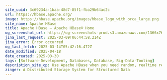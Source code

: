 ```yaml
---
site_uuid: 3c69234a-1baa-48d7-85f1-fba29b64ac2c
url: https://hbase.apache.org/
image: https://hbase.apache.org/images/hbase_logo_with_orca_large.png
site_name: Apache HBase
title: Apache HBase – Apache HBase® Home
og_screenshot_url: https://og-screenshots-prod.s3.amazonaws.com/1366x768/80/false/9c9488ef9d6ea70accf4c031bedb08710a5dcbaee87e77c4eba3f86e9465b98a.jpeg
jina_last_request: 2025-03-09T06:44:58.214Z
jina_error: Error occurred
og_last_fetch: 2025-03-14T05:42:16.472Z
date_modified: 2025-04-18
date_created: 2025-03-30
tags: [Software-Development, Databases, Database, Big-Data-Tooling]
description_site_cp: Use Apache HBase when you need random, realtime read/write access to your Big Data. This project's goal is the hosting of very large tables -- billions of rows X millions of columns -- atop clusters of commodity hardware. Apache HBase® is an open-source, distributed, versioned, non-relational database modeled after Google's Bigtable
zinger: A Distributed Storage System for Structured Data
---
```











































